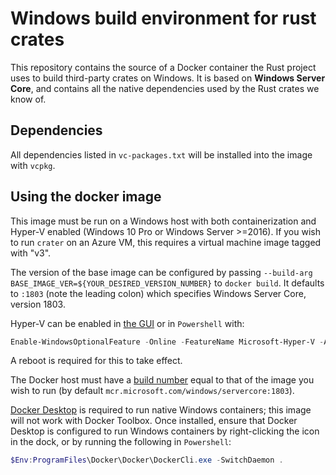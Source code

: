 # Windows build environment for rust crates

This repository contains the source of a Docker container the Rust project uses
to build third-party crates on Windows. It is based on **Windows Server Core**,
and contains all the native dependencies used by the Rust crates we know of.

## Dependencies

All dependencies listed in `vc-packages.txt` will be installed into the
image with `vcpkg`.

## Using the docker image

This image must be run on a Windows host with both containerization and Hyper-V
enabled (Windows 10 Pro or Windows Server >=2016). If you wish to run `crater`
on an Azure VM, this requires a virtual machine image tagged with "v3".

The version of the base image can be configured by passing `--build-arg
BASE_IMAGE_VER=${YOUR_DESIRED_VERSION_NUMBER}` to `docker build`. It defaults
to `:1803` (note the leading colon) which specifies Windows Server Core,
version 1803.

Hyper-V can be enabled in [the GUI][hyperv] or in `Powershell` with:

```powershell
Enable-WindowsOptionalFeature -Online -FeatureName Microsoft-Hyper-V -All
```

A reboot is required for this to take effect.

[hyperv]: https://docs.microsoft.com/en-us/virtualization/hyper-v-on-windows/quick-start/enable-hyper-v#enable-the-hyper-v-role-through-settings


The Docker host must have a [build number][build] equal to that of the image
you wish to run (by default `mcr.microsoft.com/windows/servercore:1803`).

[Docker Desktop][] is required to run native Windows containers; this image
will not work with Docker Toolbox. Once installed, ensure that Docker Desktop
is configured to run Windows containers by right-clicking the icon in the
dock, or by running the following in `Powershell`:

```powershell
$Env:ProgramFiles\Docker\Docker\DockerCli.exe -SwitchDaemon .
```

[Docker Desktop]: https://hub.docker.com/editions/community/docker-ce-desktop-windows
[build]: https://docs.microsoft.com/en-us/virtualization/windowscontainers/deploy-containers/version-compatibility
